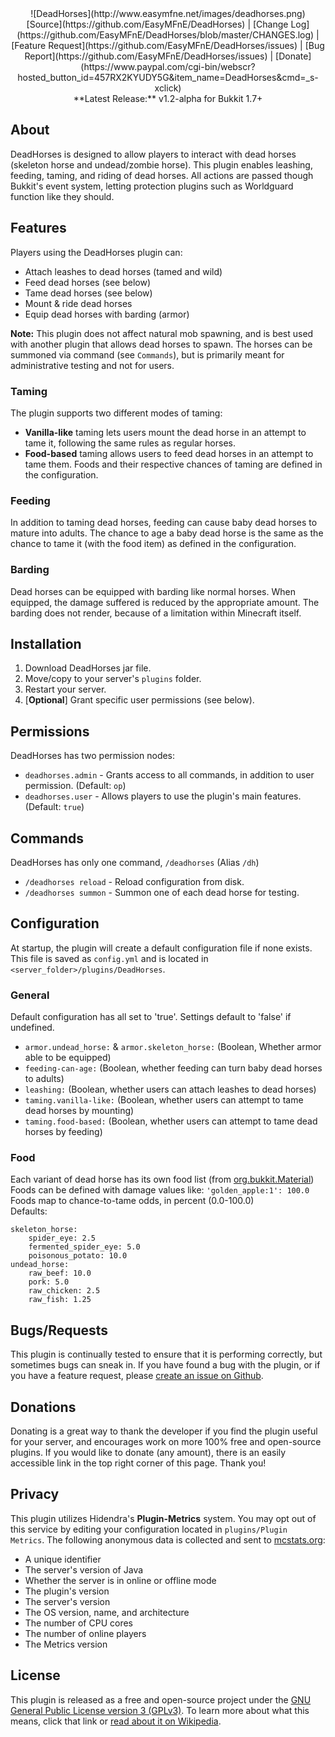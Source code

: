 <center>![DeadHorses](http://www.easymfne.net/images/deadhorses.png)</center>

<center>[Source](https://github.com/EasyMFnE/DeadHorses) |
[Change Log](https://github.com/EasyMFnE/DeadHorses/blob/master/CHANGES.log) |
[Feature Request](https://github.com/EasyMFnE/DeadHorses/issues) |
[Bug Report](https://github.com/EasyMFnE/DeadHorses/issues) |
[Donate](https://www.paypal.com/cgi-bin/webscr?hosted_button_id=457RX2KYUDY5G&item_name=DeadHorses&cmd=_s-xclick)</center>

<center>**Latest Release:** v1.2-alpha for Bukkit 1.7+</center>

## About ##

DeadHorses is designed to allow players to interact with dead horses (skeleton horse and undead/zombie horse). This plugin enables leashing, feeding, taming, and riding of dead horses.  All actions are passed though Bukkit's event system, letting protection plugins such as Worldguard function like they should.

## Features ##

Players using the DeadHorses plugin can:

* Attach leashes to dead horses (tamed and wild)
* Feed dead horses (see below)
* Tame dead horses (see below)
* Mount & ride dead horses
* Equip dead horses with barding (armor)

**Note:** This plugin does not affect natural mob spawning, and is best used with another plugin that allows dead horses to spawn.  The horses can be summoned via command (see `Commands`), but is primarily meant for administrative testing and not for users.

### Taming ###

The plugin supports two different modes of taming:

* **Vanilla-like** taming lets users mount the dead horse in an attempt to tame it, following the same rules as regular horses.
* **Food-based** taming allows users to feed dead horses in an attempt to tame them.  Foods and their respective chances of taming are defined in the configuration.

### Feeding ###

In addition to taming dead horses, feeding can cause baby dead horses to mature into adults. The chance to age a baby dead horse is the same as the chance to tame it (with the food item) as defined in the configuration.

### Barding ###

Dead horses can be equipped with barding like normal horses.  When equipped, the damage suffered is reduced by the appropriate amount.  The barding does not render, because of a limitation within Minecraft itself.

## Installation ##

1. Download DeadHorses jar file.
2. Move/copy to your server's `plugins` folder.
3. Restart your server.
4. [**Optional**] Grant specific user permissions (see below).

## Permissions ##

DeadHorses has two permission nodes:

* `deadhorses.admin` - Grants access to all commands, in addition to user permission. (Default: `op`)
* `deadhorses.user` - Allows players to use the plugin's main features. (Default: `true`)

## Commands ##

DeadHorses has only one command, `/deadhorses` (Alias `/dh`)

* `/deadhorses reload` - Reload configuration from disk.
* `/deadhorses summon` - Summon one of each dead horse for testing.

## Configuration ## 

At startup, the plugin will create a default configuration file if none exists.  This file is saved as `config.yml` and is located in `<server_folder>/plugins/DeadHorses`.

### General ###
Default configuration has all set to 'true'.  Settings default to 'false' if undefined.

* `armor.undead_horse:` & `armor.skeleton_horse:` (Boolean, Whether armor able to be equipped)
* `feeding-can-age:` (Boolean, whether feeding can turn baby dead horses to adults)
* `leashing:` (Boolean, whether users can attach leashes to dead horses)
* `taming.vanilla-like:` (Boolean, whether users can attempt to tame dead horses by mounting)
* `taming.food-based:` (Boolean, whether users can attempt to tame dead horses by feeding)    

### Food ###
Each variant of dead horse has its own food list (from [org.bukkit.Material](http://jd.bukkit.org/dev/apidocs/org/bukkit/Material.html))  
Foods can be defined with damage values like: `'golden_apple:1': 100.0`    
Foods map to chance-to-tame odds, in percent (0.0-100.0)  
Defaults:

    skeleton_horse:
        spider_eye: 2.5
        fermented_spider_eye: 5.0
        poisonous_potato: 10.0
    undead_horse:
        raw_beef: 10.0
        pork: 5.0
        raw_chicken: 2.5
        raw_fish: 1.25

## Bugs/Requests ##

This plugin is continually tested to ensure that it is performing correctly, but sometimes bugs can sneak in.  If you have found a bug with the plugin, or if you have a feature request, please [create an issue on Github](https://github.com/EasyMFnE/DeadHorses/issues).

## Donations ##

Donating is a great way to thank the developer if you find the plugin useful for your server, and encourages work on more 100% free and open-source plugins.  If you would like to donate (any amount), there is an easily accessible link in the top right corner of this page.  Thank you!

## Privacy ##

This plugin utilizes Hidendra's **Plugin-Metrics** system.  You may opt out of this service by editing your configuration located in `plugins/Plugin Metrics`.  The following anonymous data is collected and sent to [mcstats.org](http://mcstats.org):

* A unique identifier
* The server's version of Java
* Whether the server is in online or offline mode
* The plugin's version
* The server's version
* The OS version, name, and architecture
* The number of CPU cores
* The number of online players
* The Metrics version

## License ##

This plugin is released as a free and open-source project under the [GNU General Public License version 3 (GPLv3)](http://www.gnu.org/copyleft/gpl.html).  To learn more about what this means, click that link or [read about it on Wikipedia](http://en.wikipedia.org/wiki/GNU_General_Public_License).

